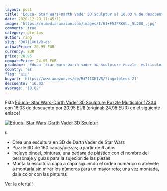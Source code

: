 ```yaml
---
layout: post
title: 'Educa- Star Wars-Darth Vader 3D Sculptur al 16.03 % de descuento'
date: 2020-12-29 11:45:11
image: 'https://m.media-amazon.com/images/I/61+F5JPRKGL._SL200_.jpg'
comments: true
category: ofertas
author: ring
slug: 'B0711XH1VR-es'
actualPrice: 20.95 EUR
currency: EUR
price: 20.95
comparePrice: 24.95 EUR
prodname: 'Educa- Star Wars-Darth Vader 3D Sculpture Puzzle  Multicolor  17334 '
country: 'es'
flag: '🇪🇸'
buyurl: 'https://www.amazon.es/dp/B0711XH1VR/?tag=tolees-21'
descuento: '16.03'
average: '18.82'
---
```


Está [Educa- Star Wars-Darth Vader 3D Sculpture Puzzle  Multicolor  17334 ](https://www.amazon.es/dp/B0711XH1VR/?tag=tolees-21) con 16.03 de descuento por 20.95 EUR (original: 24.95 EUR) en el siguiente enlace!

[![Educa- Star Wars-Darth Vader 3D Sculptur](https://m.media-amazon.com/images/I/61+F5JPRKGL._SL200_.jpg)](https://www.amazon.es/dp/B0711XH1VR/?tag=tolees-21)

ℹ️:

- Crea una escultura en 3D de Darth Vader de Star Wars
- Puzzle 3D de 160 capas/piezas; a partir de 6 años
- Incluye pincel, pinturas, una pedana de plástico con el nombre del personaje y guías para la sujeción de las piezas
- Monta la escultura capa a capa siguiendo el orden numérico o atrévete a montarla sin mirar los números para un mayor reto; una vez montada, dale color con las pinturas

[Ver la oferta!!](https://www.amazon.es/dp/B0711XH1VR/?tag=tolees-21)
